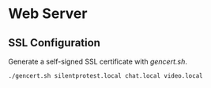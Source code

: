 # Web Server

## SSL Configuration

Generate a self-signed SSL certificate with *gencert.sh*.

`./gencert.sh silentprotest.local chat.local video.local`

